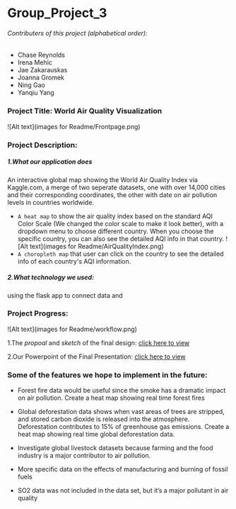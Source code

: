 # Group_Project_3

###### Contributers of this project (alphabetical order):

* Chase Reynolds
* Irena Mehic
* Jae Zakarauskas
* Joanna Gromek
* Ning Gao
* Yanqiu Yang

### **Project Title:** World Air Quality Visualization

![Alt text](images for Readme/Frontpage.png)

### Project Description:

##### 1.What our application does

An interactive global map showing the World Air Quality Index via Kaggle.com, a merge of two seperate datasets, one with over 14,000 cities and their corresponding coordinates, the other with date on air pollution levels in countries worldwide.

* `A heat map` to show the air quality index based on the standard AQI Color Scale (We changed the color scale to make it look better), with a dropdown menu to choose different country. When you choose the specific country, you can also see the detailed AQI info in that country.
  ![Alt text](images for Readme/AirQualityIndex.png)
* `A choropleth map` that user can click on the country to see the detailed info of each country's AQI information.

##### 2.What technology we used:

using the flask app to connect data and

### Project Progress:

![Alt text](images for Readme/workflow.png)

1.The *propoal* and *sketch* of the final design: [click here to view](https://docs.google.com/document/d/1Uli1vOUb7PEUKXBcVxqaCytV_qjJDPO5XU5dzwbJ1nw/edit)

2.Our Powerpoint of the Final Presentation: [click here to view](https://docs.google.com/presentation/d/1kvcP9HexeMtknjB-pfObAaPZ7VYi2Y6oQ0_z3h6_T6s/edit#slide=id.g157f507e881_0_22)

### Some of the features we hope to implement in the future:

* Forest fire data would be useful since the smoke has a dramatic impact on air pollution. Create a heat map showing real time forest fires

* Global deforestation data shows when vast areas of trees are stripped, and stored carbon dioxide is released into the atmosphere. Deforestation contributes to 15% of greenhouse gas emissions. Create a heat map showing real time global deforestation data.
* Investigate global livestock datasets because farming and the food industry is a major contributor to air pollution.
* More specific data on the effects of manufacturing and burning of fossil fuels
* SO2 data was not included in the data set, but it’s a major pollutant in air quality
